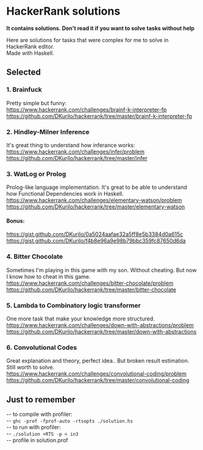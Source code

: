 # HackerRank solutions

**It contains solutions. Don't read it if you want to solve tasks without help**

Here are solutions for tasks that were complex for me to solve in HackerRank editor.  
Made with Haskell.

## Selected

### 1. Brainfuck

Pretty simple but funny:  
https://www.hackerrank.com/challenges/brainf-k-interpreter-fp  
https://github.com/DKurilo/hackerrank/tree/master/brainf-k-interpreter-fp  

### 2. Hindley-Milner Inference

It's great thing to understand how inferance works:  
https://www.hackerrank.com/challenges/infer/problem  
https://github.com/DKurilo/hackerrank/tree/master/infer  

### 3. WatLog or Prolog

Prolog-like language implementation. It's great to be able to understand how Functional Dependencies work in Haskell.  
https://www.hackerrank.com/challenges/elementary-watson/problem  
https://github.com/DKurilo/hackerrank/tree/master/elementary-watson  

#### Bonus:  
https://gist.github.com/DKurilo/0a5024aafae32a5ff8e5b3384d0a615c  
https://gist.github.com/DKurilo/f4b8e96a9e98b79bbc359fc87650d6da  

### 4. Bitter Chocolate  

Sometimes I'm playing in this game with my son. Without cheating. But now I know how to cheat in this game.  
https://www.hackerrank.com/challenges/bitter-chocolate/problem  
https://github.com/DKurilo/hackerrank/tree/master/bitter-chocolate  

### 5. Lambda to Combinatory logic transformer

One more task that make your knowledge more structured.  
https://www.hackerrank.com/challenges/down-with-abstractions/problem  
https://github.com/DKurilo/hackerrank/tree/master/down-with-abstractions  

### 6. Convolutional Codes

Great explanation and theory, perfect idea.. But broken result estimation. Still worth to solve.  
https://www.hackerrank.com/challenges/convolutional-coding/problem  
https://github.com/DKurilo/hackerrank/tree/master/convolutional-coding  

## Just to remember  
-- to compile with profiler:  
-- `ghc -prof -fprof-auto -rtsopts ./solution.hs`  
-- to run with profiler:  
-- `./solution +RTS -p < in3`  
-- profile in solution.prof  

